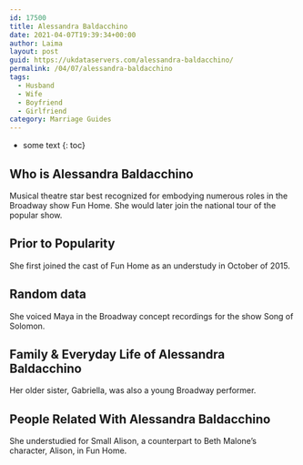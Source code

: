 ```yaml
---
id: 17500
title: Alessandra Baldacchino
date: 2021-04-07T19:39:34+00:00
author: Laima
layout: post
guid: https://ukdataservers.com/alessandra-baldacchino/
permalink: /04/07/alessandra-baldacchino
tags:
  - Husband
  - Wife
  - Boyfriend
  - Girlfriend
category: Marriage Guides
---
```


* some text
{: toc}


## Who is Alessandra Baldacchino
                  
                  
                  
Musical theatre star best recognized for embodying numerous roles in the Broadway show Fun Home. She would later join the national tour of the popular show.
                  
              
            
              
            
                
                
                
## Prior to Popularity
                  
                  
                  
She first joined the cast of Fun Home as an understudy in October of 2015.
                  
              
            
              
            
                
                
                
## Random data
                  
                  
                  
She voiced Maya in the Broadway concept recordings for the show Song of Solomon.
                  
              
            
              
            
                
                
                
## Family & Everyday Life of Alessandra Baldacchino
                  
                  
                  
Her older sister, Gabriella, was also a young Broadway performer.
                  
              
            
              
            
                
                
                
## People Related With Alessandra Baldacchino
                  
                  
                  
She understudied for Small Alison, a counterpart to Beth Malone&#8217;s character, Alison, in Fun Home.
                  
              
            
              
            
                
              
            
              
              
            
            
              
            
          
          
          